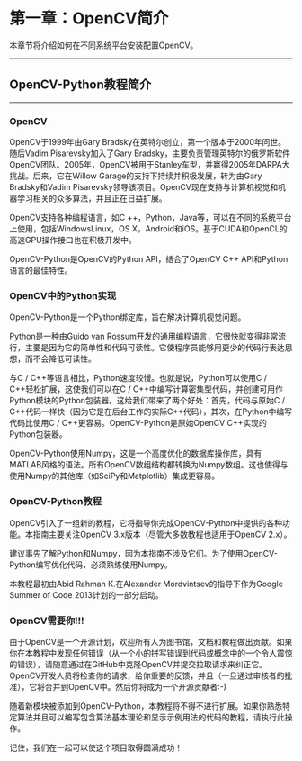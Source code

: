 # 第一章：OpenCV简介
本章节将介绍如何在不同系统平台安装配置OpenCV。
***
## OpenCV-Python教程简介
***
### OpenCV

OpenCV于1999年由Gary Bradsky在英特尔创立，第一个版本于2000年问世。随后Vadim Pisarevsky加入了Gary Bradsky，主要负责管理英特尔的俄罗斯软件OpenCV团队。2005年，OpenCV被用于Stanley车型，并赢得2005年DARPA大挑战。后来，它在Willow Garage的支持下持续并积极发展，转为由Gary Bradsky和Vadim Pisarevsky领导该项目。OpenCV现在支持与计算机视觉和机器学习相关的众多算法，并且正在日益扩展。

OpenCV支持各种编程语言，如C ++，Python，Java等，可以在不同的系统平台上使用，包括WindowsLinux，OS X，Android和iOS。基于CUDA和OpenCL的高速GPU操作接口也在积极开发中。

OpenCV-Python是OpenCV的Python API，结合了OpenCV C++ API和Python语言的最佳特性。

### OpenCV中的Python实现

OpenCV-Python是一个Python绑定库，旨在解决计算机视觉问题。

Python是一种由Guido van Rossum开发的通用编程语言，它很快就变得非常流行，主要是因为它的简单性和代码可读性。它使程序员能够用更少的代码行表达思想，而不会降低可读性。

与C / C++等语言相比，Python速度较慢。也就是说，Python可以使用C / C++轻松扩展，这使我们可以在C / C++中编写计算密集型代码，并创建可用作Python模块的Python包装器。这给我们带来了两个好处：首先，代码与原始C / C++代码一样快（因为它是在后台工作的实际C++代码），其次，在Python中编写代码比使用C / C++更容易。OpenCV-Python是原始OpenCV C++实现的Python包装器。

OpenCV-Python使用Numpy，这是一个高度优化的数据库操作库，具有MATLAB风格的语法。所有OpenCV数组结构都转换为Numpy数组。这也使得与使用Numpy的其他库（如SciPy和Matplotlib）集成更容易。

### OpenCV-Python教程

OpenCV引入了一组新的教程，它将指导你完成OpenCV-Python中提供的各种功能。本指南主要关注OpenCV 3.x版本（尽管大多数教程也适用于OpenCV 2.x）。

建议事先了解Python和Numpy，因为本指南不涉及它们。为了使用OpenCV-Python编写优化代码，必须熟练使用Numpy。

本教程最初由Abid Rahman K.在Alexander Mordvintsev的指导下作为Google Summer of Code 2013计划的一部分启动。

### OpenCV需要你!!!

由于OpenCV是一个开源计划，欢迎所有人为图书馆，文档和教程做出贡献。如果你在本教程中发现任何错误（从一个小的拼写错误到代码或概念中的一个令人震惊的错误），请随意通过在GitHub中克隆OpenCV并提交拉取请求来纠正它。 OpenCV开发人员将检查你的请求，给你重要的反馈，并且（一旦通过审核者的批准），它将合并到OpenCV中。然后你将成为一个开源贡献者:-)

随着新模块被添加到OpenCV-Python，本教程将不得不进行扩展。如果你熟悉特定算法并且可以编写包含算法基本理论和显示示例用法的代码的教程，请执行此操作。

记住，我们在一起可以使这个项目取得圆满成功！
